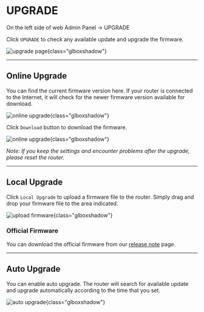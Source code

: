 # UPGRADE

On the left side of web Admin Panel -> UPGRADE

Click `UPGRADE` to check any available update and upgrade the firmware.

![upgrade page](https://static.gl-inet.com/docs/en/3/setup/share/upgrade/upgrade_page.png){class="glboxshadow"}

---

## Online Upgrade

You can find the current firmware version here. If your router is connected to the Internet, it will check for the newer firmware version available for download.

![online upgrade](https://static.gl-inet.com/docs/en/3/setup/share/upgrade/online_upgrade.png){class="glboxshadow"}

Click `Download` button to download the firmware.

![online upgrade](https://static.gl-inet.com/docs/en/3/setup/share/upgrade/online_upgrade_downloaded.png){class="glboxshadow"}

*Note: If you keep the settings and encounter problems after the upgrade, please reset the router.*

---

## Local Upgrade

Click `Local Upgrade` to upload a firmware file to the router. Simply drag and drop your firmware file to the area indicated.

![upload firmware](https://static.gl-inet.com/docs/en/3/setup/share/upgrade/local_upgrade.png){class="glboxshadow"}

### Official Firmware

You can download the official firmware from our [release note](../../../release_notes/) page.

---

## Auto Upgrade

You can enable auto upgrade. The router will search for available update and upgrade automatically according to the time that you set.

![auto upgrade](https://static.gl-inet.com/docs/en/3/setup/share/upgrade/auto_upgrade.png){class="glboxshadow"}
